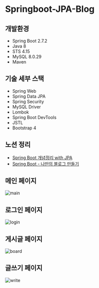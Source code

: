 # Springboot-JPA-Blog

## 개발환경
- Spring Boot 2.7.2
- Java 8
- STS 4.15
- MySQL 8.0.29
- Maven 

## 기술 세부 스택
- Spring Web
- Spring Data JPA
- Spring Security
- MySQL Driver
- Lombok
- Spring Boot DevTools
- JSTL
- Bootstrap 4

## 노션 정리
- [Spring Boot 개념정리 with JPA](https://www.notion.so/Spring-Boot-with-JPA-408f38e11a4a42089ad40f0bcc97a4dc)
- [Spring Boot - 나만의 블로그 만들기](https://www.notion.so/Spring-Boot-f0d94230934544beb20415162e5a0213)

## 메인 페이지
![main](https://user-images.githubusercontent.com/108388723/184306930-d5920f67-d4db-4f27-996b-757833b9705d.png)

## 로그인 페이지
![login](https://user-images.githubusercontent.com/108388723/184307049-e423ba3a-8c06-41c4-b2ae-2a866c2702be.png)

## 게시글 페이지
![board](https://user-images.githubusercontent.com/108388723/184307092-6115cb59-4a44-41cc-9c7e-e900244696ea.png)

## 글쓰기 페이지
![write](https://user-images.githubusercontent.com/108388723/184307103-ee79b7e5-8c5e-4b40-9950-5d11dbc0c6ea.png)
